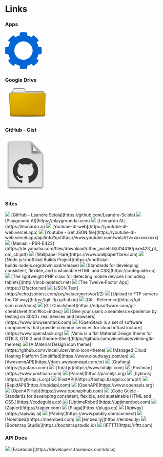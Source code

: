 # Links

### Apps

<a href="https://leandro-sciola.github.io/apps"><img src="/icons/apps.svg"></a>

### Google Drive

<a href="https://drive.google.com/drive/folders/1u42qofr10Ne9pRWsL-qbsStsqh6yuYHG"><img src="/icons/folder.svg"></a>

### GitHub - Gist

<a href="https://gist.github.com/Leandro-Sciola"><img src="/icons/gist.svg"></a>

### Sites

<img src="https://t2.gstatic.com/faviconV2?client=SOCIAL&type=FAVICON&fallback_opts=TYPE,SIZE,URL&url=https://github.com&size=16">
[GitHub - Leandro Sciola](https://github.com/Leandro-Sciola)

<img src="https://t2.gstatic.com/faviconV2?client=SOCIAL&type=FAVICON&fallback_opts=TYPE,SIZE,URL&url=https://playgroundai.com&size=16">
[Playground AI](https://playgroundai.com)

<img src="https://t2.gstatic.com/faviconV2?client=SOCIAL&type=FAVICON&fallback_opts=TYPE,SIZE,URL&url=https://leonardo.ai&size=16">
[Leonardo AI](https://leonardo.ai)

<img src="https://t2.gstatic.com/faviconV2?client=SOCIAL&type=FAVICON&fallback_opts=TYPE,SIZE,URL&url=https://youtube-dl-web.vercel.app&size=16">
[Youtube-dl-web](https://youtube-dl-web.vercel.app)

<img src="https://t2.gstatic.com/faviconV2?client=SOCIAL&type=FAVICON&fallback_opts=TYPE,SIZE,URL&url=https://youtube-dl-web.vercel.app/api/info?q=https://www.youtube.com/watch?v=xxxxxxxxxx&size=16">
[Youtube - Get JSON file](https://youtube-dl-web.vercel.app/api/info?q=https://www.youtube.com/watch?v=xxxxxxxxxx)

<img src="https://t2.gstatic.com/faviconV2?client=SOCIAL&type=FAVICON&fallback_opts=TYPE,SIZE,URL&url=https://de.yamaha.com/files/download/other_assets/8/314418/psre423_pt_om_c0.pdf&size=16">
[Manual - PSR-E423](https://de.yamaha.com/files/download/other_assets/8/314418/psre423_pt_om_c0.pdf)

<img src="https://t2.gstatic.com/faviconV2?client=SOCIAL&type=FAVICON&fallback_opts=TYPE,SIZE,URL&url=https://www.wallpaperflare.com&size=16">
[Wallpaper Flare](https://www.wallpaperflare.com)

<img src="https://t2.gstatic.com/faviconV2?client=SOCIAL&type=FAVICON&fallback_opts=TYPE,SIZE,URL&url=https://unofficial-builds.nodejs.org/download/release&size=16">
[Node.js Unofficial Builds Project](https://unofficial-builds.nodejs.org/download/release)

<img src="https://t2.gstatic.com/faviconV2?client=SOCIAL&type=FAVICON&fallback_opts=TYPE,SIZE,URL&url=https://codeguide.co&size=16">
[Standards for developing consistent, flexible, and sustainable HTML and CSS](https://codeguide.co)

<img src="https://t2.gstatic.com/faviconV2?client=SOCIAL&type=FAVICON&fallback_opts=TYPE,SIZE,URL&url=http://mobiledetect.net&size=16">
[The lightweight PHP class for detecting mobile devices (including tablets)](http://mobiledetect.net)

<img src="https://t2.gstatic.com/faviconV2?client=SOCIAL&type=FAVICON&fallback_opts=TYPE,SIZE,URL&url=https://12factor.net&size=16">
[The Twelve-Factor App](https://12factor.net)

<img src="https://t2.gstatic.com/faviconV2?client=SOCIAL&type=FAVICON&fallback_opts=TYPE,SIZE,URL&url=http://echo.jsontest.com/key/value/one/two/1/2&size=16">
[JSON Test](http://echo.jsontest.com/key/value/one/two/1/2)

<img src="https://t2.gstatic.com/faviconV2?client=SOCIAL&type=FAVICON&fallback_opts=TYPE,SIZE,URL&url=https://git-ftp.github.io&size=16">
[Upload to FTP servers the Git way](https://git-ftp.github.io)

<img src="https://t2.gstatic.com/faviconV2?client=SOCIAL&type=FAVICON&fallback_opts=TYPE,SIZE,URL&url=https://git-scm.com/docs&size=16">
[Git - Reference](https://git-scm.com/docs)

<img src="https://t2.gstatic.com/faviconV2?client=SOCIAL&type=FAVICON&fallback_opts=TYPE,SIZE,URL&url=https://ndpsoftware.com/git-cheatsheet.html#loc=index;&size=16">
[Git Cheatsheet](https://ndpsoftware.com/git-cheatsheet.html#loc=index;)

<img src="https://t2.gstatic.com/faviconV2?client=SOCIAL&type=FAVICON&fallback_opts=TYPE,SIZE,URL&url=https://www.browserstack.com&size=16">
[Give your users a seamless experience by testing on 3000+ real devices and browsers](https://www.browserstack.com)

<img src="https://t2.gstatic.com/faviconV2?client=SOCIAL&type=FAVICON&fallback_opts=TYPE,SIZE,URL&url=https://www.openstack.org&size=16">
[OpenStack is a set of software components that provide common services for cloud infrastructure](https://www.openstack.org)

<img src="https://t2.gstatic.com/faviconV2?client=SOCIAL&type=FAVICON&fallback_opts=TYPE,SIZE,URL&url=https://github.com/vinceliuice/vimix-gtk-themes&size=16">
[Vimix is a flat Material Design theme for GTK 3, GTK 2 and Gnome-Shell](https://github.com/vinceliuice/vimix-gtk-themes)

<img src="https://t2.gstatic.com/faviconV2?client=SOCIAL&type=FAVICON&fallback_opts=TYPE,SIZE,URL&url=https://github.com/vinceliuice/vimix-icon-theme&size=16">
[A Material Design icon theme](https://github.com/vinceliuice/vimix-icon-theme)

<img src="https://t2.gstatic.com/faviconV2?client=SOCIAL&type=FAVICON&fallback_opts=TYPE,SIZE,URL&url=https://www.cloudways.com/en&size=16">
[Managed Cloud Hosting Platform Simplified](https://www.cloudways.com/en)

<img src="https://t2.gstatic.com/faviconV2?client=SOCIAL&type=FAVICON&fallback_opts=TYPE,SIZE,URL&url=https://docs.awesomeapi.com.br&size=16">
[AwesomeAPI](https://docs.awesomeapi.com.br)

<img src="https://t2.gstatic.com/faviconV2?client=SOCIAL&type=FAVICON&fallback_opts=TYPE,SIZE,URL&url=https://grafana.com&size=16">
[Grafana](https://grafana.com)

<img src="https://t2.gstatic.com/faviconV2?client=SOCIAL&type=FAVICON&fallback_opts=TYPE,SIZE,URL&url=https://www.totaljs.com&size=16">
[Total.js](https://www.totaljs.com)

<img src="https://t2.gstatic.com/faviconV2?client=SOCIAL&type=FAVICON&fallback_opts=TYPE,SIZE,URL&url=https://www.postman.com&size=16">
[Postman](https://www.postman.com)

<img src="https://t2.gstatic.com/faviconV2?client=SOCIAL&type=FAVICON&fallback_opts=TYPE,SIZE,URL&url=https://parceljs.org&size=16">
[Parcel](https://parceljs.org)

<img src="https://t2.gstatic.com/faviconV2?client=SOCIAL&type=FAVICON&fallback_opts=TYPE,SIZE,URL&url=https://hybrids.js.org&size=16">
[hybrids](https://hybrids.js.org)

<img src="https://t2.gstatic.com/faviconV2?client=SOCIAL&type=FAVICON&fallback_opts=TYPE,SIZE,URL&url=https://fastapi.tiangolo.com/pt/&size=16">
[FastAPI](https://fastapi.tiangolo.com/pt/)

<img src="https://t2.gstatic.com/faviconV2?client=SOCIAL&type=FAVICON&fallback_opts=TYPE,SIZE,URL&url=https://rapidapi.com&size=16">
[RapidAPI](https://rapidapi.com)

<img src="https://t2.gstatic.com/faviconV2?client=SOCIAL&type=FAVICON&fallback_opts=TYPE,SIZE,URL&url=https://www.openapis.org&size=16">
[OpenAPI](https://www.openapis.org)

<img src="https://t2.gstatic.com/faviconV2?client=SOCIAL&type=FAVICON&fallback_opts=TYPE,SIZE,URL&url=https://www.openapihub.com&size=16">
[OpenAPIHub](https://www.openapihub.com)

<img src="https://t2.gstatic.com/faviconV2?client=SOCIAL&type=FAVICON&fallback_opts=TYPE,SIZE,URL&url=https://codeguide.co&size=16">
[Code Guide - Standards for developing consistent, flexible, and sustainable HTML and CSS.](https://codeguide.co)

<img src="https://t2.gstatic.com/faviconV2?client=SOCIAL&type=FAVICON&fallback_opts=TYPE,SIZE,URL&url=https://uptimerobot.com&size=16">
[UptimeRobot](https://uptimerobot.com)

<img src="https://t2.gstatic.com/faviconV2?client=SOCIAL&type=FAVICON&fallback_opts=TYPE,SIZE,URL&url=https://zapier.com&size=16">
[Zapier](https://zapier.com)

<img src="https://t2.gstatic.com/faviconV2?client=SOCIAL&type=FAVICON&fallback_opts=TYPE,SIZE,URL&url=https://pluga.co&size=16">
[Pluga](https://pluga.co)

<img src="https://t2.gstatic.com/faviconV2?client=SOCIAL&type=FAVICON&fallback_opts=TYPE,SIZE,URL&url=https://apiway.ai&size=16">
[Apiway](https://apiway.ai)

<img src="https://t2.gstatic.com/faviconV2?client=SOCIAL&type=FAVICON&fallback_opts=TYPE,SIZE,URL&url=https://www.pabbly.com/connect&size=16">
[Pabbly](https://www.pabbly.com/connect)

<img src="https://t2.gstatic.com/faviconV2?client=SOCIAL&type=FAVICON&fallback_opts=TYPE,SIZE,URL&url=https://noembed.com&size=16">
[Noembed](https://noembed.com)

<img src="https://t2.gstatic.com/faviconV2?client=SOCIAL&type=FAVICON&fallback_opts=TYPE,SIZE,URL&url=https://embed.ly&size=16">
[embed.ly](https://embed.ly)

<img src="https://t2.gstatic.com/faviconV2?client=SOCIAL&type=FAVICON&fallback_opts=TYPE,SIZE,URL&url=https://bootstrapstudio.io&size=16">
[Bootstrap Studio](https://bootstrapstudio.io)

<img src="https://t2.gstatic.com/faviconV2?client=SOCIAL&type=FAVICON&fallback_opts=TYPE,SIZE,URL&url=https://ifttt.com&size=16">
[IFTTT](https://ifttt.com)

### API Docs

<img src="https://t2.gstatic.com/faviconV2?client=SOCIAL&type=FAVICON&fallback_opts=TYPE,SIZE,URL&url=https://developers.facebook.com/docs&size=16">
[Facebook](https://developers.facebook.com/docs)

